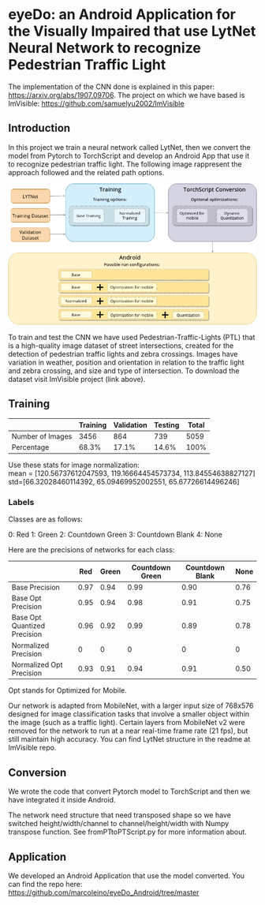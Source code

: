 # eyeDo: an Android Application for the Visually Impaired that use LytNet Neural Network to recognize Pedestrian Traffic Light

The implementation of the CNN done is explained in this paper: https://arxiv.org/abs/1907.09706. The project on which we have based is ImVisible: https://github.com/samuelyu2002/ImVisible

## Introduction
In this project we train a neural network called LytNet, then we convert the model from Pytorch to TorchScript and develop an Android App that use it to recognize pedestrian traffic light. The following image rappresent the approach followed and the related path options.

![](path.png)

To train and test the CNN we have used Pedestrian-Traffic-Lights (PTL) that is a high-quality image dataset of street intersections, created for the detection of pedestrian traffic lights and zebra crossings. Images have variation in weather, position and orientation in relation to the traffic light and zebra crossing, and size and type of intersection. To download the dataset visit ImVisible project (link above).

## Training

|   | Training | Validation | Testing | Total
|---|----------|------------|---------|-------
Number of Images | 3456 | 864 | 739 | 5059
Percentage | 68.3% | 17.1% | 14.6% | 100%

Use these stats for image normalization:  
mean = [120.56737612047593, 119.16664454573734, 113.84554638827127]  
std=[66.32028460114392, 65.09469952002551, 65.67726614496246]

### Labels

Classes are as follows:

0: Red
1: Green
2: Countdown Green
3: Countdown Blank
4: None

Here are the precisions of networks for each class:

|         | Red | Green | Countdown Green | Countdown Blank | None
|---------|-----|-------|-----------------|-----------------|--------|
Base Precision | 0.97 | 0.94 | 0.99 | 0.90 | 0.76
Base Opt Precision | 0.95 | 0.94 | 0.98 | 0.91 | 0.75
Base Opt Quantized Precision | 0.96 | 0.92 | 0.99 | 0.89 | 0.78
Normalized Precision | 0 | 0 | 0 | 0 | 0
Normalized Opt Precision | 0.93 | 0.91 | 0.94 | 0.91 | 0.50

Opt stands for Optimized for Mobile.


Our network is adapted from MobileNet, with a larger input size of 768x576 designed for image classification tasks that involve a smaller object within the image (such as a traffic light). Certain layers from MobileNet v2 were removed for the network to run at a near real-time frame rate (21 fps), but still maintain high accuracy. You can find LytNet structure in the readme at ImVisible repo.

## Conversion
We wrote the code that convert Pytorch model to TorchScript and then we have integrated it inside Android. 

The network need structure that need transposed shape so we have switched height/width/channel to channel/height/width with Numpy transpose function. See fromPTtoPTScript.py for more information about.

## Application
We developed an Android Application that use the model converted. You can find the repo here: https://github.com/marcoleino/eyeDo_Android/tree/master
